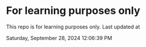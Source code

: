 # For learning purposes only
This repo is for learning purposes only.
Last updated at

Saturday, September 28, 2024 12:06:39 PM

